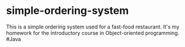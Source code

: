 # simple-ordering-system
This is a simple ordering system used for a fast-food restaurant. It's my homework for the introductory course in Object-oriented programming. #Java
